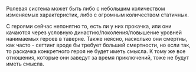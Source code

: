 Ролевая система может быть либо с небольшим количеством изменяемых характеристик, либо с огромным количеством статичных.

  

С героями сейчас непонятно то, есть ли у них прокачка, или они качаются через условную династию/поколения/повышение уровней нанимаемых героев в таверне. Также неясно, насколько они смертны, как часто - сеттинг вроде бы требует большей смертности, но если так, то раскачка конкретного героя не будет иметь смысла. К тому же все отношения, которые они заведут за время приключений, тоже не будут иметь смысла.